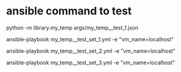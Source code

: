 # ansible command to test

python -m library.my_temp args/my_temp__test_1.json

ansible-playbook my_temp__test_set_1.yml -e "vm_name=localhost"

ansible-playbook my_temp__test_set_2.yml -e "vm_name=localhost"

ansible-playbook my_temp__test_set_3.yml -e "vm_name=localhost"

